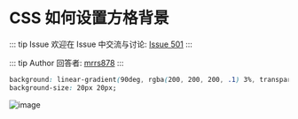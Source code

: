 # CSS 如何设置方格背景



::: tip Issue 
 欢迎在 Issue 中交流与讨论: [Issue 501](https://github.com/shfshanyue/Daily-Question/issues/501) 
:::

::: tip Author 
回答者: [mrrs878](https://github.com/mrrs878) 
:::

``` css
background: linear-gradient(90deg, rgba(200, 200, 200, .1) 3%, transparent 0), linear-gradient(rgba(200, 200, 200, .1) 3%, transparent 0);
background-size: 20px 20px;
```
![image](https://user-images.githubusercontent.com/38256126/124486859-9a88c700-dde0-11eb-810f-842cd9b212d4.png)
